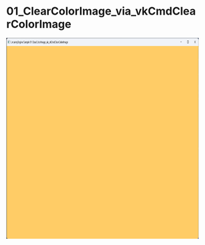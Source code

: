 
# 01_ClearColorImage_via_vkCmdClearColorImage

<p align="center">
  <img width="960" height="526" src="../../Media/SamplesPictures/01_ClearColorImage_via_vkCmdClearColorImage.png">
</p>

